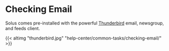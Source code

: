 # Checking Email

Solus comes pre-installed with the powerful [Thunderbird](https://www.mozilla.org/en-US/thunderbird/) email, newsgroup, and feeds client.

{{< altimg "thunderbird.jpg" "help-center/common-tasks/checking-email/" >}}